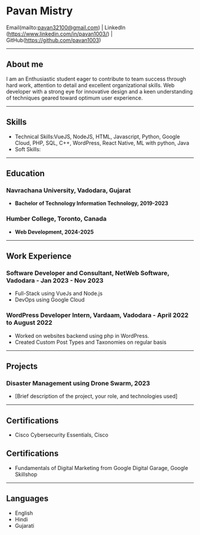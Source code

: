 # Pavan Mistry
Email(mailto:pavan32100@gmail.com) | LinkedIn (https://www.linkedin.com/in/pavan1003/) | GitHub(https://github.com/pavan1003)

---

## About me
I am an Enthusiastic student eager to contribute to team success through hard work, attention to detail and excellent organizational skills. Web developer with a strong eye for innovative design and a keen 
understanding of techniques geared toward optimum user experience.

---

## Skills
- Technical Skills:VueJS, NodeJS, HTML, Javascript, Python, Google Cloud, PHP, SQL, C++, WordPress, React Native, ML with python, Java
- Soft Skills: 

---

## Education
### Navrachana University, Vadodara, Gujarat
- **Bachelor of Technology Information Technology, 2019-2023**

### Humber College, Toronto, Canada
- **Web Development, 2024-2025**
  
---

## Work Experience

### Software Developer and Consultant, NetWeb Software, Vadodara - Jan 2023 - Nov 2023
- Full-Stack using VueJs and Node.js 
- DevOps using Google Cloud

### WordPress Developer Intern, Vardaam, Vadodara - April 2022 to August 2022
- Worked on websites backend using php in WordPress.
- Created Custom Post Types and Taxonomies on regular basis
---

## Projects
### Disaster Management using Drone Swarm, 2023
- [Brief description of the project, your role, and technologies used]

---

## Certifications
- Cisco Cybersecurity Essentials, Cisco
## Certifications
- Fundamentals of Digital Marketing from Google Digital Garage, Google Skillshop

---

## Languages
- English
- Hindi
- Gujarati

